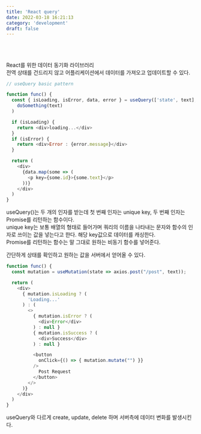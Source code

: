 ```yaml
---
title: 'React query'
date: 2022-03-18 16:21:13
category: 'development'
draft: false
---
```


<h3 style="color:#0230">React-query란?</h3>

React를 위한 데이터 동기화 라이브러리 <br />
전역 상태를 건드리지 않고 어플리케이션에서 데이터를 가져오고 업데이트할 수 있다. <br />

```javascript
// useQuery basic pattern

function func() {
  const { isLoading, isError, data, error } = useQuery(['state', text], () =>
    doSomething(text)
  )

  if (isLoading) {
    return <div>loading...</div>
  }
  if (isError) {
    return <div>Error : {error.message}</div>
  }

  return (
    <div>
      {data.map(some => (
        <p key={some.id}>{some.text}</p>
      ))}
    </div>
  )
}
```

useQuery()는 두 개의 인자를 받는데 첫 번째 인자는 unique key, 두 번째 인자는 Promise를 리턴하는 함수이다.<br />
unique key는 보통 배열의 형태로 들어가며 쿼리의 이름을 나타내는 문자와 함수의 인자로 쓰이는 값을 넣는다고 한다. 해당 key값으로 데이터를 캐싱한다.<br />
Promise를 리턴하는 함수는 말 그대로 원하는 비동기 함수를 넣어준다.<br />

간단하게 상태를 확인하고 원하는 값을 서버에서 얻어올 수 있다.

```javascript
function func() {
  const mutation = useMutation(state => axios.post("/post", text));

  return (
    <div>
      { mutation.isLoading ? (
        'Loading...'
      ) : (
        <>
          { mutation.isError ? (
            <div>Error</div>
          ) : null }
          { mutation.isSuccess ? (
            <div>Success</div>
          ) : null }

          <button
            onClick={() => { mutation.mutate("") }}
          />
            Post Request
          </button>
        </>
      )}
    </div>
  )
}
```

useQuery와 다르게 create, update, delete 하며 서버측에 데이터 변화를 발생시킨다.<br />
